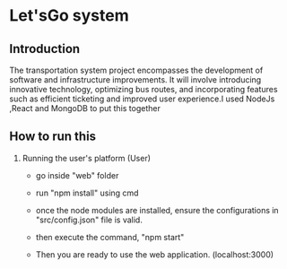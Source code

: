 # Let'sGo system

## Introduction

The transportation system project encompasses the development of software and infrastructure improvements. It will involve introducing innovative technology, optimizing bus routes, and incorporating features such as efficient ticketing and improved user experience.I used NodeJs ,React and MongoDB to put this together

## How to run this 

1) Running the user's platform (User) 
	
	- go inside "web" folder
	
	- run "npm install" using cmd
	
	- once the node modules are installed, ensure the configurations in "src/config.json" file is valid.
	
	- then execute the command, "npm start"

	- Then you are ready to use the web application. (localhost:3000)

